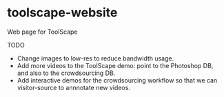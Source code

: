 toolscape-website
=================

Web page for ToolScape

TODO
- Change images to low-res to reduce bandwidth usage.
- Add more videos to the ToolScape demo: point to the Photoshop DB, and also to the crowdsourcing DB.
- Add interactive demos for the crowdsourcing workflow so that we can visitor-source to annnotate new videos.
